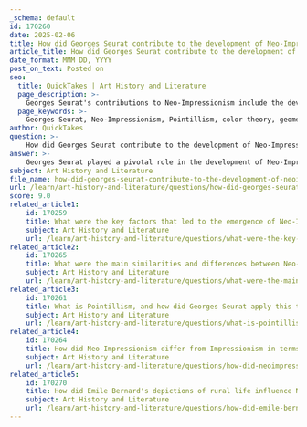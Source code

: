 ```yaml
---
_schema: default
id: 170260
date: 2025-02-06
title: How did Georges Seurat contribute to the development of Neo-Impressionism?
article_title: How did Georges Seurat contribute to the development of Neo-Impressionism?
date_format: MMM DD, YYYY
post_on_text: Posted on
seo:
  title: QuickTakes | Art History and Literature
  page_description: >-
    Georges Seurat's contributions to Neo-Impressionism include the development of Pointillism, systematic application of color theory, geometric arrangements, and exploration of modern life themes, influencing future art movements.
  page_keywords: >-
    Georges Seurat, Neo-Impressionism, Pointillism, color theory, geometric composition, modern life, influence on artists, Impressionism, art movement, urban life, scientific principles, visual perception
author: QuickTakes
question: >-
    How did Georges Seurat contribute to the development of Neo-Impressionism?
answer: >-
    Georges Seurat played a pivotal role in the development of Neo-Impressionism, primarily through his innovative techniques and theoretical approaches to color and composition. Here are the key contributions he made to this art movement:\n\n1. **Pointillism**: Seurat is best known for developing the technique of Pointillism, which involves applying small dots of color to the canvas. This method relies on optical mixing, where the viewer's eye blends the colors from a distance, creating a vibrant and cohesive image. This technique marked a significant departure from the brushstroke methods of Impressionism, emphasizing precision and scientific principles.\n\n2. **Color Theory**: Seurat's work was heavily influenced by contemporary scientific studies on color perception. He applied color theory systematically in his paintings, using complementary colors to enhance vibrancy and depth. His understanding of how colors interact allowed him to create more structured and harmonious compositions, which became a hallmark of Neo-Impressionism.\n\n3. **Geometric Composition**: Seurat employed geometric composition in his artworks, organizing figures and landscapes into structured arrangements. This approach not only provided a sense of order but also reflected the influence of modernity and the changing urban environment of the late 19th century. His iconic work, "A Sunday Afternoon on the Island of La Grande Jatte," exemplifies this technique, showcasing a carefully planned layout that guides the viewer's eye through the scene.\n\n4. **Themes of Modern Life**: Seurat's paintings often depicted scenes of leisure and urban life, reflecting the social changes of his time. His focus on the isolation experienced in modern society and the social commentary embedded in his work contributed to the broader narrative of Neo-Impressionism, which sought to address contemporary issues through art.\n\n5. **Influence on Other Artists**: Seurat's techniques and ideas significantly influenced other artists within the Neo-Impressionist movement, including Paul Signac and Emile Bernard. His systematic approach to painting inspired a generation of artists to explore the relationship between color, light, and form, furthering the evolution of modern art.\n\nIn summary, Georges Seurat's contributions to Neo-Impressionism were foundational, as he introduced innovative techniques like Pointillism, applied scientific color theory, and emphasized geometric composition, all while addressing themes relevant to the modern experience. His work not only distinguished Neo-Impressionism from Impressionism but also laid the groundwork for future artistic movements.
subject: Art History and Literature
file_name: how-did-georges-seurat-contribute-to-the-development-of-neoimpressionism.md
url: /learn/art-history-and-literature/questions/how-did-georges-seurat-contribute-to-the-development-of-neoimpressionism
score: 9.0
related_article1:
    id: 170259
    title: What were the key factors that led to the emergence of Neo-Impressionism in Paris?
    subject: Art History and Literature
    url: /learn/art-history-and-literature/questions/what-were-the-key-factors-that-led-to-the-emergence-of-neoimpressionism-in-paris
related_article2:
    id: 170265
    title: What were the main similarities and differences between Neo-Impressionism and Impressionism?
    subject: Art History and Literature
    url: /learn/art-history-and-literature/questions/what-were-the-main-similarities-and-differences-between-neoimpressionism-and-impressionism
related_article3:
    id: 170261
    title: What is Pointillism, and how did Georges Seurat apply this technique in his work?
    subject: Art History and Literature
    url: /learn/art-history-and-literature/questions/what-is-pointillism-and-how-did-georges-seurat-apply-this-technique-in-his-work
related_article4:
    id: 170264
    title: How did Neo-Impressionism differ from Impressionism in terms of subject matter?
    subject: Art History and Literature
    url: /learn/art-history-and-literature/questions/how-did-neoimpressionism-differ-from-impressionism-in-terms-of-subject-matter
related_article5:
    id: 170270
    title: How did Emile Bernard's depictions of rural life influence Neo-Impressionism?
    subject: Art History and Literature
    url: /learn/art-history-and-literature/questions/how-did-emile-bernards-depictions-of-rural-life-influence-neoimpressionism
---
```


&nbsp;
